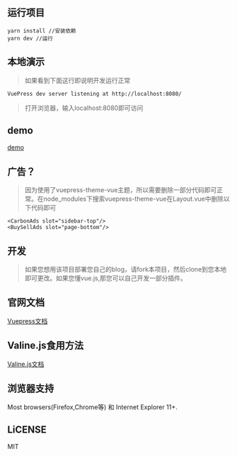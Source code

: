 ## 运行项目

    yarn install //安装依赖
    yarn dev //运行

## 本地演示
> 如果看到下面这行即说明开发运行正常

    VuePress dev server listening at http://localhost:8080/

> 打开浏览器，输入localhost:8080即可访问

## demo
[demo](https://www.finen.tech/)

## 广告？
> 因为使用了vuepress-theme-vue主题，所以需要删除一部分代码即可正常。在node_modules下搜索vuepress-theme-vue在Layout.vue中删除以下代码即可

    <CarbonAds slot="sidebar-top"/>
    <BuySellAds slot="page-bottom"/>

## 开发

> 如果您想用该项目部署您自己的blog，请fork本项目，然后clone到您本地即可更改。如果您懂vue.js,那您可以自己开发一部分插件。

## 官网文档

[Vuepress文档](https://vuepress.docschina.org/)

## Valine.js食用方法
[Valine.js文档](https://valine.js.org/)

## 浏览器支持
Most browsers(Firefox,Chrome等) 和 Internet Explorer 11+.

## LiCENSE
MIT